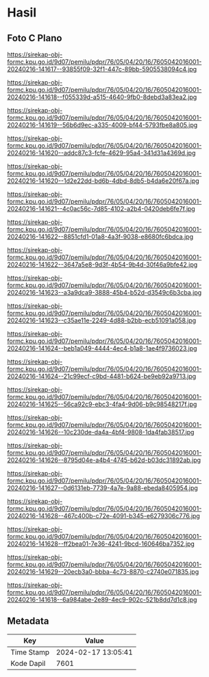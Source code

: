 # Hasil

## Foto C Plano

https://sirekap-obj-formc.kpu.go.id/9d07/pemilu/pdpr/76/05/04/20/16/7605042016001-20240216-141617--93855f09-32f1-447c-89bb-5905538094c4.jpg

https://sirekap-obj-formc.kpu.go.id/9d07/pemilu/pdpr/76/05/04/20/16/7605042016001-20240216-141618--f055339d-a515-4640-9fb0-8debd3a83ea2.jpg

https://sirekap-obj-formc.kpu.go.id/9d07/pemilu/pdpr/76/05/04/20/16/7605042016001-20240216-141619--56b6d9ec-a335-4009-bf44-5793fbe8a805.jpg

https://sirekap-obj-formc.kpu.go.id/9d07/pemilu/pdpr/76/05/04/20/16/7605042016001-20240216-141620--addc87c3-fcfe-4629-95a4-341d31a4369d.jpg

https://sirekap-obj-formc.kpu.go.id/9d07/pemilu/pdpr/76/05/04/20/16/7605042016001-20240216-141620--1d2e22dd-bd6b-4dbd-8db5-b4da6e20f67a.jpg

https://sirekap-obj-formc.kpu.go.id/9d07/pemilu/pdpr/76/05/04/20/16/7605042016001-20240216-141621--4c0ac56c-7d85-4102-a2b4-0420deb6fe7f.jpg

https://sirekap-obj-formc.kpu.go.id/9d07/pemilu/pdpr/76/05/04/20/16/7605042016001-20240216-141622--8851cfd1-01a8-4a3f-9038-e8680fc6bdca.jpg

https://sirekap-obj-formc.kpu.go.id/9d07/pemilu/pdpr/76/05/04/20/16/7605042016001-20240216-141622--3647a5e8-9d3f-4b54-9b4d-30f46a9bfe42.jpg

https://sirekap-obj-formc.kpu.go.id/9d07/pemilu/pdpr/76/05/04/20/16/7605042016001-20240216-141623--a3a9dca9-3888-45b4-b52d-d3549c6b3cba.jpg

https://sirekap-obj-formc.kpu.go.id/9d07/pemilu/pdpr/76/05/04/20/16/7605042016001-20240216-141623--c35ae11e-2249-4d88-b2bb-ecb51091a058.jpg

https://sirekap-obj-formc.kpu.go.id/9d07/pemilu/pdpr/76/05/04/20/16/7605042016001-20240216-141624--beb1a049-4444-4ec4-b1a8-1ae4f9736023.jpg

https://sirekap-obj-formc.kpu.go.id/9d07/pemilu/pdpr/76/05/04/20/16/7605042016001-20240216-141624--21c99ecf-c9bd-4481-b624-be9eb92a9713.jpg

https://sirekap-obj-formc.kpu.go.id/9d07/pemilu/pdpr/76/05/04/20/16/7605042016001-20240216-141625--56ca92c9-ebc3-4fa4-9d06-b9c98548217f.jpg

https://sirekap-obj-formc.kpu.go.id/9d07/pemilu/pdpr/76/05/04/20/16/7605042016001-20240216-141626--10c230de-da4a-4bf4-9808-1da4fab38517.jpg

https://sirekap-obj-formc.kpu.go.id/9d07/pemilu/pdpr/76/05/04/20/16/7605042016001-20240216-141626--8795d04e-a4b4-4745-b62d-b03dc31892ab.jpg

https://sirekap-obj-formc.kpu.go.id/9d07/pemilu/pdpr/76/05/04/20/16/7605042016001-20240216-141627--0d6131eb-7739-4a7e-9a88-ebeda8405954.jpg

https://sirekap-obj-formc.kpu.go.id/9d07/pemilu/pdpr/76/05/04/20/16/7605042016001-20240216-141628--467c400b-c72e-4091-b345-e6279306c776.jpg

https://sirekap-obj-formc.kpu.go.id/9d07/pemilu/pdpr/76/05/04/20/16/7605042016001-20240216-141628--ff2bea01-7e36-4241-9bcd-160646ba7352.jpg

https://sirekap-obj-formc.kpu.go.id/9d07/pemilu/pdpr/76/05/04/20/16/7605042016001-20240216-141629--20ecb3a0-bbba-4c73-8870-c2740e071835.jpg

https://sirekap-obj-formc.kpu.go.id/9d07/pemilu/pdpr/76/05/04/20/16/7605042016001-20240216-141618--6a984abe-2e89-4ec9-902c-521b8dd7d1c8.jpg


## Metadata

| Key        | Value               |
| ---------- | ------------------- |
| Time Stamp | 2024-02-17 13:05:41 |
| Kode Dapil | 7601                |



